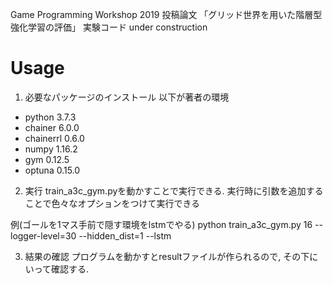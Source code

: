Game Programming Workshop 2019 投稿論文 「グリッド世界を用いた階層型強化学習の評価」 実験コード
under construction

# Usage
1. 必要なパッケージのインストール
以下が著者の環境
- python 3.7.3
- chainer 6.0.0
- chainerrl 0.6.0
- numpy 1.16.2
- gym 0.12.5
- optuna 0.15.0

2. 実行
train_a3c_gym.pyを動かすことで実行できる.
実行時に引数を追加することで色々なオプションをつけて実行できる

例(ゴールを1マス手前で隠す環境をlstmでやる)
python train_a3c_gym.py 16 --logger-level=30 --hidden_dist=1 --lstm

3. 結果の確認
プログラムを動かすとresultファイルが作られるので, その下にいって確認する.

